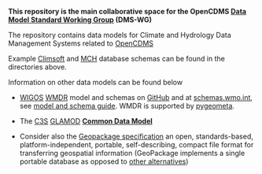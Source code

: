 **This repository is the main collaborative space for the OpenCDMS [Data Model Standard Working Group](https://www.opencdms.org/approach/groups/working-group/dms-wg/) (DMS-WG)**

The repository contains data models for Climate and Hydrology Data Management Systems related to [OpenCDMS](http://opencdms.org)

Example [Climsoft](https://github.com/opencdms/datamodel/tree/master/climsoft/v4) and [MCH](https://github.com/opencdms/datamodel/tree/master/mch) database schemas can be found in the directories above.

Information on other data models can be found below
- <span title="WMO Integrated Global Observing System">[WIGOS](https://www.wmo.int/pages/prog/www/wigos/index_en.html)</span>
  <span title="WIGOS metadata representation">[WMDR]()</span>
  model and schemas on [GitHub](https://github.com/wmo-im/wmdr)
  and at [schemas.wmo.int](https://schemas.wmo.int/wmdr/),
  see [model and schema guide](http://www.wmo.int/schemas/wmdr/1.0RC6/documentation/WMDR_ModelAndSchemaGuide.pdf).
  WMDR is supported by [pygeometa](https://geopython.github.io/pygeometa/).

- The <span title="Copernicus Climate Change Service">[C3S](https://climate.copernicus.eu/)</span>
  <span title="Global Land and Marine Observations Database">[GLAMOD](https://climate.copernicus.eu/global-land-and-marine-observations-database-0)</span>
  **[Common Data Model](https://github.com/glamod/common_data_model)**

- Consider also the [Geopackage specification](http://www.geopackage.org/spec121/index.html) an open, standards-based, platform-independent, portable, self-describing, compact file format for transferring geospatial information (GeoPackage implements a single portable database as opposed to [other alternatives](http://switchfromshapefile.org/))
